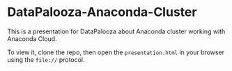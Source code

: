 # DataPalooza-Anaconda-Cluster

This is a presentation for DataPalooza about Anaconda cluster working with Anaconda Cloud.

To view it, clone the repo, then open the `presentation.html` in your browser using the `file://` protocol.
